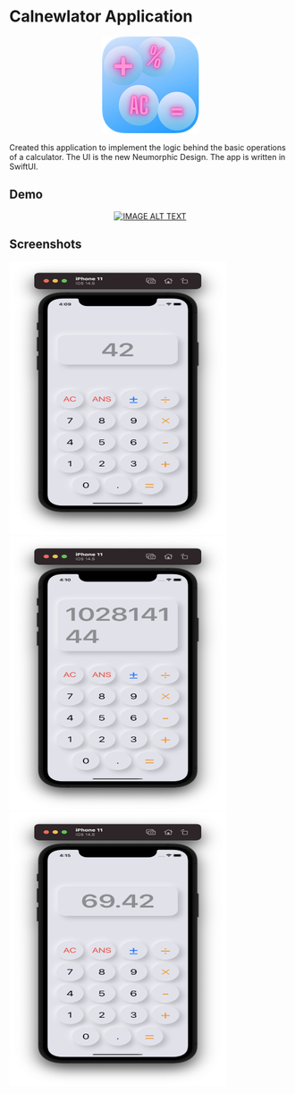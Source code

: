 # Calnewlator Application


<p align="center">
  <img  src="calIcon.png">
</p>

Created this application to implement the logic behind the basic operations of a calculator. The UI is the new Neumorphic Design. The app is written in SwiftUI.

## Demo
<div align="center">
  <a href="https://www.youtube.com/watch?v=Uugl0VJut2w"><img src="https://img.youtube.com/vi/Uugl0VJut2w/0.jpg" alt="IMAGE ALT TEXT"></a>
</div>

## Screenshots
<p float="left">
<img src="s1.png" width="388" height="490">
<img src="s2.png" width="388" height="490">
<img src="s3.png" width="388" height="490">
</p>

